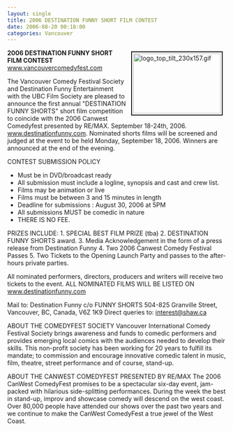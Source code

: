 ```yaml
---
layout: single
title: 2006 DESTINATION FUNNY SHORT FILM CONTEST
date: 2006-08-20 00:18:00
categories: Vancouver
---
```

<a href="/public/uploads/2006/logo_top_tilt_230x157.gif" rel="lightbox"><img src="/public/uploads/2006/logo_top_tilt_230x157.gif" alt="logo_top_tilt_230x157.gif" title="logo_top_tilt_230x157.gif" style="margin: 5px 10px; padding: 3px" align="right" border="2" height="137" width="200" /></a>

<strong>2006 DESTINATION FUNNY SHORT FILM CONTEST</strong>
<a href="http://www.vancouvercomedyfest.com">www.vancouvercomedyfest.com</a>

The Vancouver Comedy Festival Society and Destination Funny Entertainment with the UBC Film Society are pleased to announce the first annual "DESTINATION FUNNY SHORTS" short film competition to coincide with the 2006 Canwest Comedyfest presented by RE/MAX. September 18-24th, 2006. www.destinationfunny.com. Nominated shorts films will be screened and judged at the event to be held Monday, September 18, 2006. Winners are announced at the end of the evening.

CONTEST SUBMISSION POLICY
<ul>
	<li>Must be in DVD/broadcast ready</li>
	<li>All submission must include a logline, synopsis and cast and crew list.</li>
	<li>Films may be animation or live</li>
	<li>Films must be between 3 and 15 minutes in length</li>
	<li>Deadline for submissions : August 30, 2006 at 5PM</li>
	<li>All submissions MUST be comedic in nature</li>
	<li>THERE IS NO FEE.</li>
</ul>
PRIZES INCLUDE:
1. SPECIAL BEST FILM PRIZE (tba)
2. DESTINATION FUNNY SHORTS award.
3. Media Acknowledgement in the form of a press release from Destination Funny
4. Two 2006 Canwest Comedy Festival Passes
5. Two Tickets to the Opening Launch Party and passes to the after-hours private parties.

All nominated performers, directors, producers and writers will receive two tickets to the event.
ALL NOMINATED FILMS WILL BE LISTED ON www.destinationfunny.com

Mail to:
Destination Funny c/o FUNNY SHORTS
504-825 Granville Street, Vancouver, BC, Canada, V6Z 1K9
Direct queries to: interest@shaw.ca

ABOUT THE COMEDYFEST SOCIETY
Vancouver International Comedy Festival Society brings awareness and funds to comedic performers and provides emerging local comics with the audiences needed to develop their skills. This non-profit society has been working for 20 years to fulfill its mandate; to commission and encourage innovative comedic talent in music, film, theatre, street performance and of course, stand-up.

ABOUT THE CANWEST COMEDYFEST PRESENTED BY RE/MAX
The 2006 CanWest ComedyFest promises to be a spectacular six-day event, jam-packed with hilarious side-splitting performances. During the week the best in stand-up, improv and showcase comedy will descend on the west coast. Over 80,000 people have attended our shows over the past two years and we continue to make the CanWest ComedyFest a true jewel of the West Coast.
